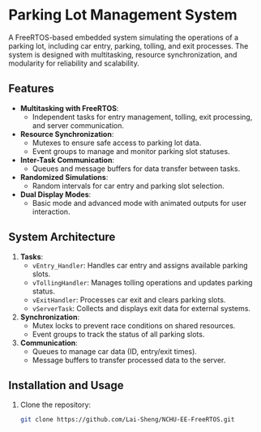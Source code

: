 # Parking Lot Management System

A FreeRTOS-based embedded system simulating the operations of a parking lot, including car entry, parking, tolling, and exit processes. The system is designed with multitasking, resource synchronization, and modularity for reliability and scalability.

## Features

- **Multitasking with FreeRTOS**:
  - Independent tasks for entry management, tolling, exit processing, and server communication.
- **Resource Synchronization**:
  - Mutexes to ensure safe access to parking lot data.
  - Event groups to manage and monitor parking slot statuses.
- **Inter-Task Communication**:
  - Queues and message buffers for data transfer between tasks.
- **Randomized Simulations**:
  - Random intervals for car entry and parking slot selection.
- **Dual Display Modes**:
  - Basic mode and advanced mode with animated outputs for user interaction.

## System Architecture

1. **Tasks**:
   - `vEntry_Handler`: Handles car entry and assigns available parking slots.
   - `vTollingHandler`: Manages tolling operations and updates parking status.
   - `vExitHandler`: Processes car exit and clears parking slots.
   - `vServerTask`: Collects and displays exit data for external systems.
2. **Synchronization**:
   - Mutex locks to prevent race conditions on shared resources.
   - Event groups to track the status of all parking slots.
3. **Communication**:
   - Queues to manage car data (ID, entry/exit times).
   - Message buffers to transfer processed data to the server.

## Installation and Usage

1. Clone the repository:
   ```bash
   git clone https://github.com/Lai-Sheng/NCHU-EE-FreeRTOS.git
